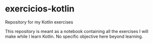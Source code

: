 # exercicios-kotlin
Repository for my Kotlin exercises

This repository is meant as a notebook containing all the exercises I will make while I learn Kotlin. No specific objective here beyond learning.
